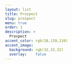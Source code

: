 ```yaml
---
layout: list
title: Prospect
slug: prospect
menu: true
order: 1
description: >
  Prospect
accent_color: rgb(38,139,210)
accent_image:
  background: rgb(32,32,32)
  overlay:    false
---
```

